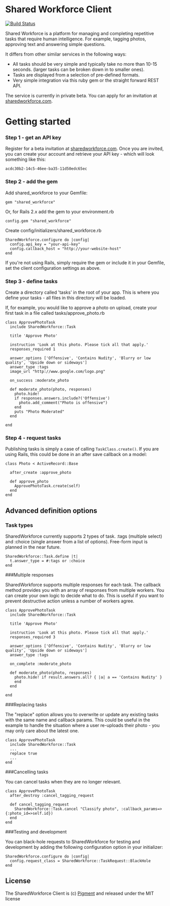 Shared Workforce Client
=======================

[![Build Status](https://secure.travis-ci.org/samoli/shared-workforce.png)](http://travis-ci.org/#!/samoli/shared-workforce)

Shared Workforce is a platform for managing and completing repetitive tasks that require human intelligence. For example, tagging photos, approving text and answering simple questions.

It differs from other similar services in the following ways:

* All tasks should be very simple and typically take no more than 10-15 seconds. (larger tasks can be broken down in to smaller ones). 
* Tasks are displayed from a selection of pre-defined formats.
* Very simple integration via this ruby gem or the straight forward REST API.

The service is currently in private beta. You can apply for an invitation at [sharedworkforce.com](http://www.sharedworkforce.com).

Getting started
===============

### Step 1 - get an API key

Register for a beta invitation at [sharedworkforce.com](http://www.sharedworkforce.com). Once you are invited, you can create your account and retrieve your API key - which will look something like this:

    acdc30b2-14c5-46ee-ba35-11d50edc65ec

### Step 2 - add the gem
  
Add shared_workforce to your Gemfile:

    gem "shared_workforce"

Or, for Rails 2.x add the gem to your environment.rb

    config.gem "shared_workforce"

Create config/initializers/shared_workforce.rb

    SharedWorkforce.configure do |config|
      config.api_key = "your-api-key"
      config.callback_host = "http://your-website-host"
    end

If you're not using Rails, simply require the gem or include it in your Gemfile, set the client configuration settings as above.

### Step 3 - define tasks

Create a directory called 'tasks' in the root of your app. This is where you define your tasks - all files in this directory will be loaded.

If, for example, you would like to approve a photo on upload, create your first task in a file called tasks/approve_photo.rb   
    
    class ApprovePhotoTask
      include SharedWorkforce::Task

      title 'Approve Photo'

      instruction 'Look at this photo. Please tick all that apply.'
      responses_required 1

      answer_options ['Offensive', 'Contains Nudity', 'Blurry or low quality', 'Upside down or sideways']
      answer_type :tags
      image_url "http://www.google.com/logo.png"

      on_success :moderate_photo

      def moderate_photo(photo, responses)
        photo.hide!
        if responses.answers.include?('Offensive')
          photo.add_comment("Photo is offensive")
        end
        puts "Photo Moderated"
      end
      
    end
    

### Step 4 - request tasks

Publishing tasks is simply a case of calling `TaskClass.create()`.  If you are using Rails, this could be done in an after save callback on a model:

    class Photo < ActiveRecord::Base
    
      after_create :approve_photo
    
      def approve_photo
        ApprovePhotoTask.create(self)
      end
    end


Advanced definition options
----------------------------------------

### Task types

SharedWorkforce currently supports 2 types of task. :tags (multiple select) and :choice (single answer from a list of options).  Free-form input is planned in the near future.

    SharedWorkforce::Task.define |t|
      t.answer_type = #:tags or :choice
    end

###Multiple responses

SharedWorkforce supports multiple responses for each task. The callback method provides you with an array of responses from multiple workers. You can create your own logic to decide what to do. This is useful if you want to prevent destructive action unless a number of workers agree.

    class ApprovePhotoTask
      include SharedWorkforce::Task

      title 'Approve Photo'

      instruction 'Look at this photo. Please tick all that apply.'
      responses_required 3

      answer_options ['Offensive', 'Contains Nudity', 'Blurry or low quality', 'Upside down or sideways']
      answer_type :tags

      on_complete :moderate_photo

      def moderate_photo(photo, responses)
        photo.hide! if result.answers.all? { |a| a == 'Contains Nudity' }
        end
      end

    end
    

###Replacing tasks

The "replace" option allows you to overwrite or update any existing tasks with the same name and callback params. This could be useful in the example to handle the situation where a user re-uploads their photo - you may only care about the latest one.

    class ApprovePhotoTask
      include SharedWorkforce::Task
      ...
      replace true
      ...  
    end

###Cancelling tasks

You can cancel tasks when they are no longer relevant.
 
    class ApprovePhotoTask
      after_destroy :cancel_tagging_request

      def cancel_tagging_request
        SharedWorkforce::Task.cancel "Classify photo", :callback_params=>{:photo_id=>self.id})
      end
    end

###Testing and development

You can black-hole requests to SharedWorkforce for testing and development by adding the following configuration option in your initializer:

    SharedWorkforce.configure do |config|
      config.request_class = SharedWorkforce::TaskRequest::BlackHole
    end

License
-----------

The SharedWorkforce Client is (c) [Pigment](http://www.thinkpigment.com) and released under the MIT license


